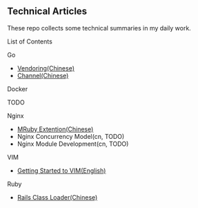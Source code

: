 Technical Articles
------------------

These repo collects some technical summaries in my daily work.


List of Contents

Go
* [Vendoring(Chinese)](go/vendoring-cn.md)
* [Channel(Chinese)](go/go-channel-cn.md)

Docker

TODO

Nginx
* [MRuby Extention(Chinese)](nginx/nginx-mruby-cn.md)
* Nginx Concurrency Model(cn, TODO)
* Nginx Module Development(cn, TODO)

VIM
* [Getting Started to VIM(English)](vim/vim-startup-en.md)

Ruby
* [Rails Class Loader(Chinese)](https://github.com/yangyuqian/ruby-articles/blob/master/RAILS-CLASS-LOADER.md)
